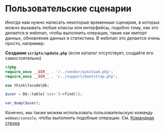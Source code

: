 # Пользовательские сценарии

Иногда нам нужно написать некоторые временные сценарии, в которых можно вызывать любые классы или интерфейсы, подобно тому, как это делается в webman, чтобы выполнить операции, такие как импорт данных, обновление данных и статистика. В webman это делается очень просто, например:

**Создание `scripts/update.php`** (если каталог отсутствует, создайте его самостоятельно)
```php
<?php
require_once __DIR__ . '/../vendor/autoload.php';
require_once __DIR__ . '/../support/bootstrap.php';

use think\facade\Db;

$user = Db::table('user')->find(1);

var_dump($user);
```

Конечно, мы также можем использовать пользовательскую команду `webman/console`, чтобы выполнить подобные операции. См. [Командная строка](../plugin/console.md)
